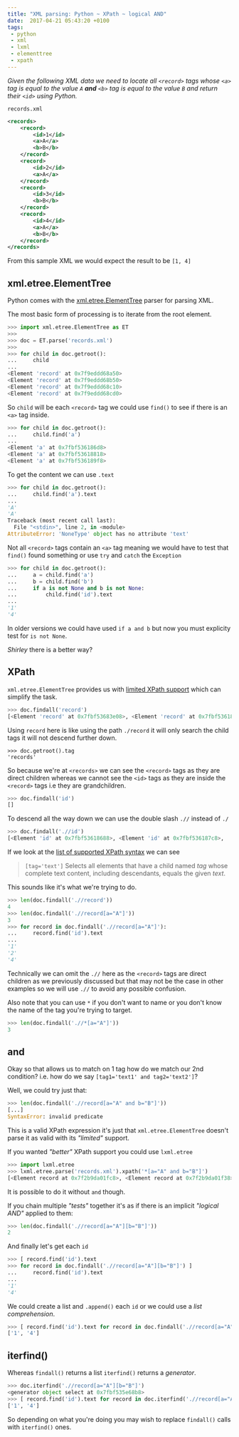 ```yaml
---
title: "XML parsing: Python ~ XPath ~ logical AND"
date:  2017-04-21 05:43:20 +0100
tags:
 - python
 - xml
 - lxml
 - elementtree
 - xpath
---
```


*Given the following XML data we need to locate all `<record>` tags
whose `<a>` tag is equal to the value `A` **and** `<b>` tag is 
equal to the value `B` and return their `<id>` using Python.*

`records.xml`

```xml
<records>
    <record>
        <id>1</id>
        <a>A</a>
        <b>B</b>
    </record>
    <record>
        <id>2</id>
        <a>A</a>
    </record>
    <record>
        <id>3</id>
        <b>B</b>
    </record>
    <record>
        <id>4</id>
        <a>A</a>
        <b>B</b>
    </record>
</records>
```

From this sample XML we would expect the result to be `[1, 4]`

## xml.etree.ElementTree

Python comes with the [xml.etree.ElementTree](https://docs.python.org/3/library/xml.etree.elementtree.html#tutorial)
parser for parsing XML.

The most basic form of processing is to iterate
from the root element.

```python
>>> import xml.etree.ElementTree as ET
>>> 
>>> doc = ET.parse('records.xml')
>>> 
>>> for child in doc.getroot():
...     child
... 
<Element 'record' at 0x7f9eddd68a50>
<Element 'record' at 0x7f9eddd68b50>
<Element 'record' at 0x7f9eddd68c10>
<Element 'record' at 0x7f9eddd68cd0>
```

So `child` will be each `<record>` tag we could use `find()`
to see if there is an `<a>` tag inside.

```python
>>> for child in doc.getroot():
...     child.find('a')
... 
<Element 'a' at 0x7fbf536186d8>
<Element 'a' at 0x7fbf53618818>
<Element 'a' at 0x7fbf536189f8>
```

To get the content we can use `.text` 

```python
>>> for child in doc.getroot():
...     child.find('a').text
... 
'A'
'A'
Traceback (most recent call last):
  File "<stdin>", line 2, in <module>
AttributeError: 'NoneType' object has no attribute 'text'
```

Not all `<record>` tags contain an `<a>` tag meaning we 
would have to test that `find()` found something or use 
`try` and `catch` the `Exception`

```python
>>> for child in doc.getroot():
...     a = child.find('a')
...     b = child.find('b')
...     if a is not None and b is not None:
...         child.find('id').text
...
'1'
'4'
```

In older versions we could have used `if a and b` but now you
must explicity test for `is not None`. 

*Shirley* there is a better way?


## XPath

`xml.etree.ElementTree` provides us with [limited XPath support](https://docs.python.org/3/library/xml.etree.elementtree.html#xpath-support)
which can simplify the task.

```python
>>> doc.findall('record')
[<Element 'record' at 0x7fbf53683e08>, <Element 'record' at 0x7fbf53618778>, ...
```

Using `record` here is like using the path `./record` it will only search 
the child tags it will not descend further down.

```
>>> doc.getroot().tag
'records'
```

So because we're at `<records>` we can see the `<record>` tags as they
are direct children whereas we cannot see the `<id>` tags as they are
inside the `<record>` tags i.e they are grandchildren.

```python
>>> doc.findall('id')
[]
```

To descend all the way down we can use the double slash `.//` instead 
of `./` 

```python
>>> doc.findall('.//id')
[<Element 'id' at 0x7fbf53618688>, <Element 'id' at 0x7fbf536187c8>,
```

If we look at the [list of supported XPath syntax](https://docs.python.org/3/library/xml.etree.elementtree.html#supported-xpath-syntax)
we can see

> `[tag='text']`
> Selects all elements that have a child named *tag* whose complete text content, including descendants, equals the given *text*.

This sounds like it's what we're trying to do.

```python
>>> len(doc.findall('.//record'))
4
>>> len(doc.findall('.//record[a="A"]'))
3
>>> for record in doc.findall('.//record[a="A"]'):
...     record.find('id').text
...
'1'
'2'
'4'
```

Technically we can omit the `.//` here as the `<record>` tags are direct children
as we previously discussed but that may not be the case in other examples so 
we will use `.//` to avoid any possible confusion.

Also note that you can use `*` if you don't want to name or you don't know the name
of the tag you're trying to target.

```python
>>> len(doc.findall('.//*[a="A"]'))
3
```

## and

Okay so that allows us to match on 1 tag how do we match our 2nd condition? i.e.
how do we say `[tag1='text1' and tag2='text2']`?

Well, we could try just that:

```python
>>> len(doc.findall('.//record[a="A" and b="B"]'))
[...]
SyntaxError: invalid predicate
```

This is a valid XPath expression it's just that `xml.etree.ElementTree`
doesn't parse it as valid with its *"limited"* support.

If you wanted *"better"* XPath support you could use `lxml.etree`

```python
>>> import lxml.etree
>>> lxml.etree.parse('records.xml').xpath('*[a="A" and b="B"]')
[<Element record at 0x7f2b9da01fc8>, <Element record at 0x7f2b9da01f38>]
```

It is possible to do it without `and` though.

If you chain multiple *"tests"* together it's as if there is an implicit
*"logical AND"* applied to them:

```python
>>> len(doc.findall('.//record[a="A"][b="B"]'))
2
```

And finally let's get each `id`

```python
>>> [ record.find('id').text 
>>> for record in doc.findall('.//record[a="A"][b="B"]') ]
...     record.find('id').text
...
'1'
'4'
```

We could create a list and `.append()` each `id` or we could use a *list comprehension*.

```python
>>> [ record.find('id').text for record in doc.findall('.//record[a="A"][b="B"]') ]
['1', '4']
```

## iterfind()

Whereas `findall()` returns a list `iterfind()` returns a *generator*.

```python
>>> doc.iterfind('.//record[a="A"][b="B"]')
<generator object select at 0x7fbf535e68b8>
>>> [ record.find('id').text for record in doc.iterfind('.//record[a="A"][b="B"]') ]
['1', '4']
```

So depending on what you're doing you may wish to replace `findall()` calls with `iterfind()`
ones.
